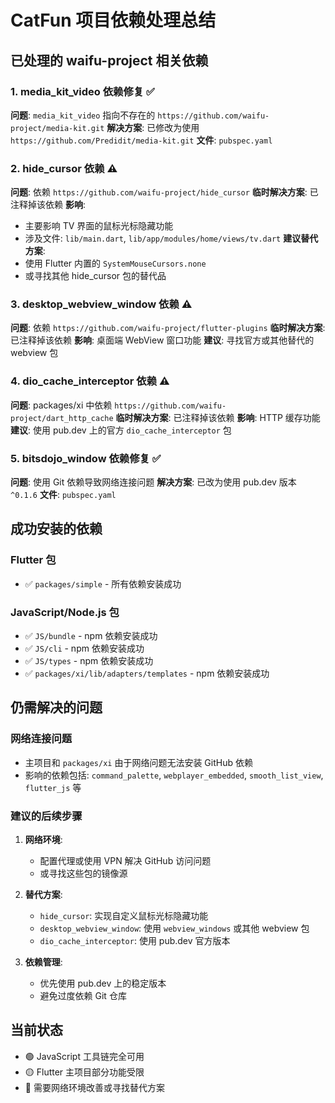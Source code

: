 # CatFun 项目依赖处理总结

## 已处理的 waifu-project 相关依赖

### 1. media_kit_video 依赖修复 ✅
**问题**: `media_kit_video` 指向不存在的 `https://github.com/waifu-project/media-kit.git`
**解决方案**: 已修改为使用 `https://github.com/Predidit/media-kit.git`
**文件**: `pubspec.yaml`

### 2. hide_cursor 依赖 ⚠️
**问题**: 依赖 `https://github.com/waifu-project/hide_cursor`
**临时解决方案**: 已注释掉该依赖
**影响**: 
- 主要影响 TV 界面的鼠标光标隐藏功能
- 涉及文件: `lib/main.dart`, `lib/app/modules/home/views/tv.dart`
**建议替代方案**: 
- 使用 Flutter 内置的 `SystemMouseCursors.none`
- 或寻找其他 hide_cursor 包的替代品

### 3. desktop_webview_window 依赖 ⚠️
**问题**: 依赖 `https://github.com/waifu-project/flutter-plugins`
**临时解决方案**: 已注释掉该依赖
**影响**: 桌面端 WebView 窗口功能
**建议**: 寻找官方或其他替代的 webview 包

### 4. dio_cache_interceptor 依赖 ⚠️
**问题**: packages/xi 中依赖 `https://github.com/waifu-project/dart_http_cache`
**临时解决方案**: 已注释掉该依赖
**影响**: HTTP 缓存功能
**建议**: 使用 pub.dev 上的官方 `dio_cache_interceptor` 包

### 5. bitsdojo_window 依赖修复 ✅
**问题**: 使用 Git 依赖导致网络连接问题
**解决方案**: 已改为使用 pub.dev 版本 `^0.1.6`
**文件**: `pubspec.yaml`

## 成功安装的依赖

### Flutter 包
- ✅ `packages/simple` - 所有依赖安装成功

### JavaScript/Node.js 包
- ✅ `JS/bundle` - npm 依赖安装成功
- ✅ `JS/cli` - npm 依赖安装成功  
- ✅ `JS/types` - npm 依赖安装成功
- ✅ `packages/xi/lib/adapters/templates` - npm 依赖安装成功

## 仍需解决的问题

### 网络连接问题
- 主项目和 `packages/xi` 由于网络问题无法安装 GitHub 依赖
- 影响的依赖包括: `command_palette`, `webplayer_embedded`, `smooth_list_view`, `flutter_js` 等

### 建议的后续步骤

1. **网络环境**: 
   - 配置代理或使用 VPN 解决 GitHub 访问问题
   - 或寻找这些包的镜像源

2. **替代方案**:
   - `hide_cursor`: 实现自定义鼠标光标隐藏功能
   - `desktop_webview_window`: 使用 `webview_windows` 或其他 webview 包
   - `dio_cache_interceptor`: 使用 pub.dev 官方版本

3. **依赖管理**:
   - 优先使用 pub.dev 上的稳定版本
   - 避免过度依赖 Git 仓库

## 当前状态
- 🟢 JavaScript 工具链完全可用
- 🟡 Flutter 主项目部分功能受限
- 🔴 需要网络环境改善或寻找替代方案